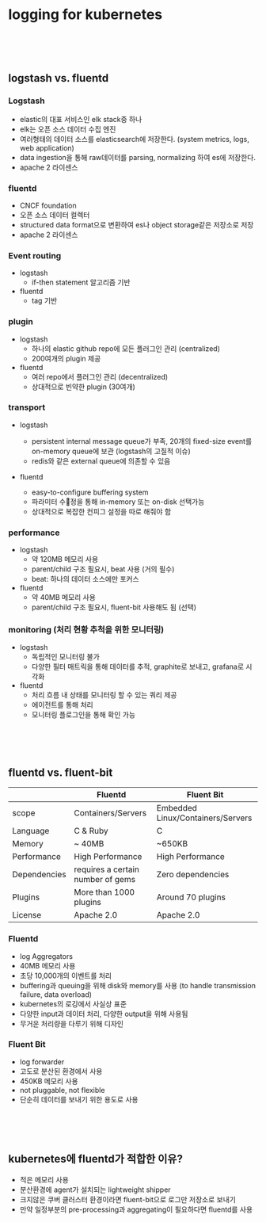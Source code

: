 logging for kubernetes
======================

<br><br><br>

logstash vs. fluentd
--------------------

### Logstash

-	elastic의 대표 서비스인 elk stack중 하나
-	elk는 오픈 소스 데이터 수집 엔진
-	여러형태의 데이터 소스를 elasticsearch에 저장한다. (system metrics, logs, web application)
-	data ingestion을 통해 raw데이터를 parsing, normalizing 하여 es에 저장한다.
-	apache 2 라이센스

### fluentd

-	CNCF foundation
-	오픈 소스 데이터 컬렉터
-	structured data format으로 변환하여 es나 object storage같은 저장소로 저장
-	apache 2 라이센스

### Event routing

-	logstash
	-	if-then statement 알고리즘 기반
-	fluentd
	-	tag 기반

### plugin

-	logstash
	-	하나의 elastic github repo에 모든 플러그인 관리 (centralized)
	-	200여개의 plugin 제공
-	fluentd
	-	여러 repo에서 플러그인 관리 (decentralized)
	-	상대적으로 빈약한 plugin (30여개)

### transport

-	logstash

	-	persistent internal message queue가 부족, 20개의 fixed-size event를 on-memory queue에 보관 (logstash의 고질적 이슈)
	-	redis와 같은 external queue에 의존할 수 있음

-	fluentd

	-	easy-to-configure buffering system
	-	파라미터 수정을 통해 in-memory 또는 on-disk 선택가능
	-	상대적으로 복잡한 컨피그 설정을 따로 해줘야 함

### performance

-	logstash
	-	약 120MB 메모리 사용
	-	parent/child 구조 필요시, beat 사용 (거의 필수)
	-	beat: 하나의 데이터 소스에만 포커스
-	fluentd
	-	약 40MB 메모리 사용
	-	parent/child 구조 필요시, fluent-bit 사용해도 됨 (선택)

### monitoring (처리 현황 추척을 위한 모니터링)

-	logstash
	-	독립적인 모니터링 불가
	-	다양한 필터 매트릭을 통해 데이터를 추적, graphite로 보내고, grafana로 시각화
-	fluentd
	-	처리 흐름 내 상태를 모니터링 할 수 있는 쿼리 제공
	-	에이전트를 통해 처리
	-	모니터링 플로그인을 통해 확인 가능

<br><br><br>

fluentd vs. fluent-bit
----------------------

|              | Fluentd                           | Fluent Bit                        |
|--------------|-----------------------------------|-----------------------------------|
| scope        | Containers/Servers                | Embedded Linux/Containers/Servers |
| Language     | C & Ruby                          | C                                 |
| Memory       | ~ 40MB                            | ~650KB                            |
| Performance  | High Performance                  | High Performance                  |
| Dependencies | requires a certain number of gems | Zero dependencies                 |
| Plugins      | More than 1000 plugins            | Around 70 plugins                 |
| License      | Apache 2.0                        | Apache 2.0                        |

### Fluentd

-	log Aggregators
-	40MB 메모리 사용
-	초당 10,000개의 이벤트를 처리
-	buffering과 queuing을 위해 disk와 memory를 사용 (to handle transmission failure, data overload)
-	kubernetes의 로깅에서 사실상 표준
-	다양한 input과 데이터 처리, 다양한 output을 위해 사용됨
-	무거운 처리량을 다루기 위해 디자인

### Fluent Bit

-	log forwarder
-	고도로 분산된 환경에서 사용
-	450KB 메모리 사용
-	not pluggable, not flexible
-	단순히 데이터를 보내기 위한 용도로 사용

<br><br><br>

kubernetes에 fluentd가 적합한 이유?
-----------------------------------

-	적은 메모리 사용
-	분산환경에 agent가 설치되는 lightweight shipper
-	크지않은 쿠버 클러스터 환경이라면 fluent-bit으로 로그만 저장소로 보내기
-	만약 일정부분의 pre-processing과 aggregating이 필요하다면 fluentd를 사용

